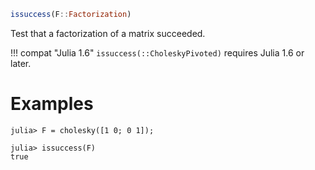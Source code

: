 ```julia
issuccess(F::Factorization)
```

Test that a factorization of a matrix succeeded.

!!! compat "Julia 1.6"
    `issuccess(::CholeskyPivoted)` requires Julia 1.6 or later.


# Examples

```jldoctest
julia> F = cholesky([1 0; 0 1]);

julia> issuccess(F)
true
```

